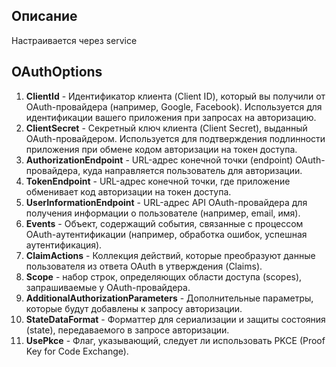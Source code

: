 ## Описание
Настраивается через service

## OAuthOptions
1. **ClientId** - Идентификатор клиента (Client ID), который вы получили от OAuth-провайдера (например, Google, Facebook). Используется для идентификации вашего приложения при запросах на авторизацию.
2. **ClientSecret** - Секретный ключ клиента (Client Secret), выданный OAuth-провайдером. Используется для подтверждения подлинности приложения при обмене кодом авторизации на токен доступа.
3. **AuthorizationEndpoint** - URL-адрес конечной точки (endpoint) OAuth-провайдера, куда направляется пользователь для авторизации.
4. **TokenEndpoint** - URL-адрес конечной точки, где приложение обменивает код авторизации на токен доступа.
5. **UserInformationEndpoint** - URL-адрес API OAuth-провайдера для получения информации о пользователе (например, email, имя).
6. **Events** - Объект, содержащий события, связанные с процессом OAuth-аутентификации (например, обработка ошибок, успешная аутентификация).
7. **ClaimActions** - Коллекция действий, которые преобразуют данные пользователя из ответа OAuth в утверждения (Claims).
8. **Scope** - набор строк, определяющих области доступа (scopes), запрашиваемые у OAuth-провайдера.
9. **AdditionalAuthorizationParameters** - Дополнительные параметры, которые будут добавлены к запросу авторизации.
10. **StateDataFormat** - Форматтер для сериализации и защиты состояния (state), передаваемого в запросе авторизации.
11. **UsePkce** - Флаг, указывающий, следует ли использовать PKCE (Proof Key for Code Exchange).
